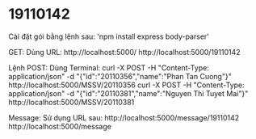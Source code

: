 # 19110142
Cài đặt gói bằng lệnh sau: 'npm install express body-parser'

GET: Dùng URL:
http://localhost:5000/
http://localhost:5000/19110142

Lệnh POST: Dùng Terminal:
curl -X POST -H "Content-Type: application/json" -d "{\"id\":\"20110356\",\"name\":\"Phan Tan Cuong\"}" http://localhost:5000/MSSV/20110356
curl -X POST -H "Content-Type: application/json" -d "{\"id\":\"20110381\",\"name\":\"Nguyen Thi Tuyet Mai\"}" http://localhost:5000/MSSV/20110381

Message: Sử dụng URL sau:
http://localhost:5000/message/19110142
http://localhost:5000/message
